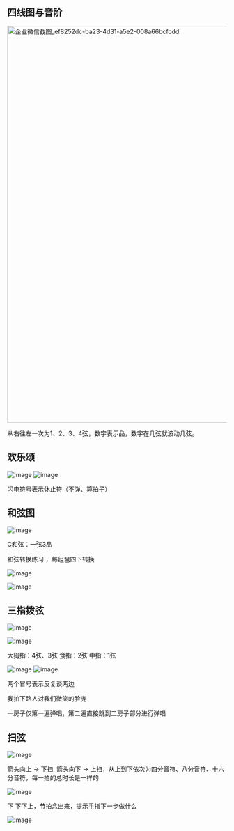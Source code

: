 ## 四线图与音阶
<img width="911" alt="企业微信截图_ef8252dc-ba23-4d31-a5e2-008a66bcfcdd" src="https://github.com/user-attachments/assets/d255288a-213e-4fb7-90a6-23d25b683bd9" />

从右往左一次为1、2、3、4弦，数字表示品，数字在几弦就波动几弦。


## 欢乐颂
![image](https://github.com/user-attachments/assets/3ba5b0a6-ad6b-4484-bfc7-57fcac4cfab6)
![image](https://github.com/user-attachments/assets/7ae9d310-35bb-43d9-a640-92a471683487)

闪电符号表示休止符（不弹、算拍子）

## 和弦图
![image](https://github.com/user-attachments/assets/45368b86-e83c-4e9d-b144-99dc0da83f20)

C和弦：一弦3品

和弦转换练习 ，每组琶四下转换

![image](https://github.com/user-attachments/assets/70774f64-eec2-4567-a084-84d500a7ed29)


![image](https://github.com/user-attachments/assets/4ea93a1b-9202-4d75-9e14-f51068529150)

## 三指拨弦
![image](https://github.com/user-attachments/assets/7f6373b9-7627-4d99-a01f-c26ea01ba4e0)

![image](https://github.com/user-attachments/assets/bfae361b-4da8-42a4-ab69-dbb0faa84027)

大拇指：4弦、3弦
食指：2弦
中指：1弦 

![image](https://github.com/user-attachments/assets/e2b2020c-1342-4e29-aace-bef693982c87)
![image](https://github.com/user-attachments/assets/bf8eb652-ae75-4577-a7ce-581ed5e95c35)

两个冒号表示反复谈两边

我拍下路人对我们微笑的脸庞

一房子仅第一遍弹唱，第二遍直接跳到二房子部分进行弹唱

## 扫弦

![image](https://github.com/user-attachments/assets/7ea0e22e-b8c9-477c-9042-e2b193cde0e2)


箭头向上 -> 下扫, 箭头向下 -> 上扫，从上到下依次为四分音符、八分音符、十六分音符，每一拍的总时长是一样的

![image](https://github.com/user-attachments/assets/54e33126-e660-40b2-8e67-e6060911ce51)

下 下下上，节拍念出来，提示手指下一步做什么


![image](https://github.com/user-attachments/assets/e817933b-b3d5-4f77-8a99-7de6983ffdde)




